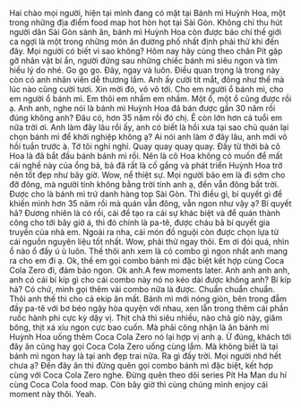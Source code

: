 Hai chào mọi người, hiện tại mình đang có mặt tại Bánh mì Huỳnh Hoa, một trong những địa điểm food map hot hòn họt tại Sài Gòn. Không chỉ thu hút người dân Sài Gòn sành ăn, bánh mì Huỳnh Hoa còn được báo chí thế giới ca ngợi là một trong những món ăn đường phố nhất định phải thử khi đến đây. Mọi người có biết vì sao không? Hôm nay hãy cùng theo chân Pít gặp gỡ nhân vật bí ẩn, người đứng sau những chiếc bánh mì siêu ngon và tìm hiểu lý do nhé. Go go go. Đây, ngay và luôn. Điều quan trọng là trong này còn có anh nhân viên dễ thương lắm. Anh ấy cười tít mắt, đông như thế mà lúc nào cũng cười tươi. Xin mời đó, vô vô tới. Cho em người ổ bánh mì, cho em người ổ bánh mì. Em thôi em nhầm em nhầm. Một ổ, một ổ cũng được rồi ạ. Anh anh, nghe nói là bánh mì Huỳnh Hoa đã bán được gần 30 năm rồi đúng không anh? Đâu có, hơn 35 năm rồi đó chị. Ê còn lớn hơn cả tuổi em nữa trời ơi. Anh làm đây lâu rồi ấy, anh có biết là hồi xưa tại sao chủ quán lại chọn bánh mì để khởi nghiệp không ạ? Ai nói anh làm ở đây lâu, anh mới vô hồi tuần trước à. Tớ tôi nghỉ nghỉ. Quay quay quay quay. Đấy từ thời bà cô Hoa là đã bắt đầu bánh bánh mì rồi. Nên là cô Hoa không có muốn để mất cái nghề này của ổng bả, bả đã rất là cố gắng và phát triển Huỳnh Hoa trở nên tốt đẹp như bây giờ. Wow, nể thiệt sự. Mọi người bảo em là đi sớm cho đỡ đông, mà người tính không bằng trời tính anh ạ, đến vẫn đông bất trời. Được cho là bánh mì trứ danh hàng top Sài Gòn. Thì điều gì, bí quyết gì để khiến mình hơn 35 năm rồi mà quán vẫn đông, vẫn ngon như vậy ạ? Bí quyết hả? Đương nhiên là có rồi, cái để tạo ra cái sự khác biệt và để quán thành công cho tới bây giờ á, thì đó chính là pa-tê, được cháu bả bí quyết gia truyền của nhà em. Ngoài ra nha, cái món đồ nguội còn được chọn lựa từ cái nguồn nguyên liệu tốt nhất. Wow, phải thử ngay thôi. Em ơi đói quá, nhìn ổ nào ổ đấy ú ù luôn. Thế thôi anh xem là có combo gì ngon nhất anh mang ra cho em đi ạ. Ok, thế em gọi combo bánh mì đặc biệt kết hợp cùng Coca Cola Zero đi, đảm bảo ngon. Ok anh.A few moments later. Anh anh anh anh, anh có cái bí kíp gì cho cái combo này nó no kéo dài được không anh? Bí kíp hả? Có chứ, mình gọi thêm vài combo nữa là được. Chuẩn chuẩn chuẩn. Thôi anh thế thì cho cả ekip ăn mất. Bánh mì mới nóng giòn, bên trong đẫm đầy pa-tê với bơ béo ngậy hòa quyện với nhau, xen lẫn trong thêm cái phần ruốc hành phi cực kỳ dậy vị. Thịt chả thì siêu nhiều, nào chả giò này, giăm bông, thịt xá xíu ngon cực bao cuốn. Mà phải công nhận là ăn bánh mì Huỳnh Hoa uống thêm Coca Cola Zero nó lại hợp vị anh ạ. Ừ đúng, khách tới đây ăn cũng hay gọi Coca Cola Zero uống cùng lắm. Mà không biết là tại bánh mì ngon hay là tại anh đẹp trai nữa. Ra gì đấy trời. Mọi người nhớ hết chưa ạ? Đến đây ăn thì đừng quên gọi combo bánh mì đặc biệt, kết hợp cùng với Coca Cola Zero nghe. Đừng quên theo dõi series Pít Ha Man du hí cùng Coca Cola food map. Còn bây giờ thì cùng chúng mình enjoy cái moment này thôi. Yeah.
